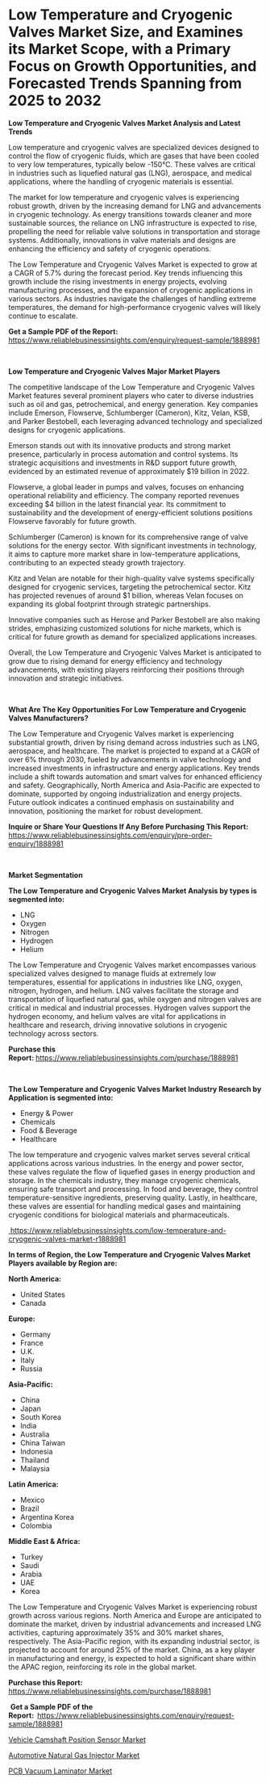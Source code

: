 <p><h1>Low Temperature and Cryogenic Valves Market Size, and Examines its Market Scope, with a Primary Focus on Growth Opportunities, and Forecasted Trends Spanning from 2025 to 2032</h1></p><p><strong>Low Temperature and Cryogenic Valves Market Analysis and Latest Trends</strong></p>
<p><p>Low temperature and cryogenic valves are specialized devices designed to control the flow of cryogenic fluids, which are gases that have been cooled to very low temperatures, typically below -150°C. These valves are critical in industries such as liquefied natural gas (LNG), aerospace, and medical applications, where the handling of cryogenic materials is essential. </p><p>The market for low temperature and cryogenic valves is experiencing robust growth, driven by the increasing demand for LNG and advancements in cryogenic technology. As energy transitions towards cleaner and more sustainable sources, the reliance on LNG infrastructure is expected to rise, propelling the need for reliable valve solutions in transportation and storage systems. Additionally, innovations in valve materials and designs are enhancing the efficiency and safety of cryogenic operations.</p><p>The Low Temperature and Cryogenic Valves Market is expected to grow at a CAGR of 5.7% during the forecast period. Key trends influencing this growth include the rising investments in energy projects, evolving manufacturing processes, and the expansion of cryogenic applications in various sectors. As industries navigate the challenges of handling extreme temperatures, the demand for high-performance cryogenic valves will likely continue to escalate.</p></p>
<p><strong>Get a Sample PDF of the Report:&nbsp;</strong> <a href="https://www.reliablebusinessinsights.com/enquiry/request-sample/1888981?utm_campaign=63&utm_medium=2&utm_source=Github&utm_content=ia&utm_term=14012025&utm_id=low-temperature-and-cryogenic-valves">https://www.reliablebusinessinsights.com/enquiry/request-sample/1888981</a></p>
<p>&nbsp;</p>
<p><strong>Low Temperature and Cryogenic Valves Major Market Players</strong></p>
<p><p>The competitive landscape of the Low Temperature and Cryogenic Valves Market features several prominent players who cater to diverse industries such as oil and gas, petrochemical, and energy generation. Key companies include Emerson, Flowserve, Schlumberger (Cameron), Kitz, Velan, KSB, and Parker Bestobell, each leveraging advanced technology and specialized designs for cryogenic applications.</p><p>Emerson stands out with its innovative products and strong market presence, particularly in process automation and control systems. Its strategic acquisitions and investments in R&D support future growth, evidenced by an estimated revenue of approximately $19 billion in 2022.</p><p>Flowserve, a global leader in pumps and valves, focuses on enhancing operational reliability and efficiency. The company reported revenues exceeding $4 billion in the latest financial year. Its commitment to sustainability and the development of energy-efficient solutions positions Flowserve favorably for future growth.</p><p>Schlumberger (Cameron) is known for its comprehensive range of valve solutions for the energy sector. With significant investments in technology, it aims to capture more market share in low-temperature applications, contributing to an expected steady growth trajectory.</p><p>Kitz and Velan are notable for their high-quality valve systems specifically designed for cryogenic services, targeting the petrochemical sector. Kitz has projected revenues of around $1 billion, whereas Velan focuses on expanding its global footprint through strategic partnerships.</p><p>Innovative companies such as Herose and Parker Bestobell are also making strides, emphasizing customized solutions for niche markets, which is critical for future growth as demand for specialized applications increases.</p><p>Overall, the Low Temperature and Cryogenic Valves Market is anticipated to grow due to rising demand for energy efficiency and technology advancements, with existing players reinforcing their positions through innovation and strategic initiatives.</p></p>
<p>&nbsp;</p>
<p><strong>What Are The Key Opportunities For Low Temperature and Cryogenic Valves Manufacturers?</strong></p>
<p><p>The Low Temperature and Cryogenic Valves market is experiencing substantial growth, driven by rising demand across industries such as LNG, aerospace, and healthcare. The market is projected to expand at a CAGR of over 6% through 2030, fueled by advancements in valve technology and increased investments in infrastructure and energy applications. Key trends include a shift towards automation and smart valves for enhanced efficiency and safety. Geographically, North America and Asia-Pacific are expected to dominate, supported by ongoing industrialization and energy projects. Future outlook indicates a continued emphasis on sustainability and innovation, positioning the market for robust development.</p></p>
<p><strong>Inquire or Share Your Questions If Any Before Purchasing This Report:</strong> <a href="https://www.reliablebusinessinsights.com/enquiry/pre-order-enquiry/1888981?utm_campaign=63&utm_medium=2&utm_source=Github&utm_content=ia&utm_term=14012025&utm_id=low-temperature-and-cryogenic-valves">https://www.reliablebusinessinsights.com/enquiry/pre-order-enquiry/1888981</a></p>
<p>&nbsp;</p>
<p><strong>Market Segmentation</strong></p>
<p><strong>The Low Temperature and Cryogenic Valves Market Analysis by types is segmented into:</strong></p>
<p><ul><li>LNG</li><li>Oxygen</li><li>Nitrogen</li><li>Hydrogen</li><li>Helium</li></ul></p>
<p><p>The Low Temperature and Cryogenic Valves market encompasses various specialized valves designed to manage fluids at extremely low temperatures, essential for applications in industries like LNG, oxygen, nitrogen, hydrogen, and helium. LNG valves facilitate the storage and transportation of liquefied natural gas, while oxygen and nitrogen valves are critical in medical and industrial processes. Hydrogen valves support the hydrogen economy, and helium valves are vital for applications in healthcare and research, driving innovative solutions in cryogenic technology across sectors.</p></p>
<p><strong>Purchase this Report:&nbsp;</strong><a href="https://www.reliablebusinessinsights.com/purchase/1888981?utm_campaign=63&utm_medium=2&utm_source=Github&utm_content=ia&utm_term=14012025&utm_id=low-temperature-and-cryogenic-valves">https://www.reliablebusinessinsights.com/purchase/1888981</a></p>
<p>&nbsp;</p>
<p><strong>The Low Temperature and Cryogenic Valves Market Industry Research by Application is segmented into:</strong></p>
<p><ul><li>Energy & Power</li><li>Chemicals</li><li>Food & Beverage</li><li>Healthcare</li></ul></p>
<p><p>The low temperature and cryogenic valves market serves several critical applications across various industries. In the energy and power sector, these valves regulate the flow of liquefied gases in energy production and storage. In the chemicals industry, they manage cryogenic chemicals, ensuring safe transport and processing. In food and beverage, they control temperature-sensitive ingredients, preserving quality. Lastly, in healthcare, these valves are essential for handling medical gases and maintaining cryogenic conditions for biological materials and pharmaceuticals.</p></p>
<p><a href="https://www.reliablebusinessinsights.com/low-temperature-and-cryogenic-valves-market-r1888981?utm_campaign=63&utm_medium=2&utm_source=Github&utm_content=ia&utm_term=14012025&utm_id=low-temperature-and-cryogenic-valves">&nbsp;https://www.reliablebusinessinsights.com/low-temperature-and-cryogenic-valves-market-r1888981</a></p>
<p><strong>In terms of Region, the Low Temperature and Cryogenic Valves Market Players available by Region are:</strong></p>
<p>
    <p> <strong> North America: </strong>
        <ul>
            <li>United States</li>
            <li>Canada</li>
        </ul>
        </p> 
    <p> <strong> Europe: </strong>
        <ul>
            <li>Germany</li>
            <li>France</li>
            <li>U.K.</li>
            <li>Italy</li>
            <li>Russia</li>
        </ul>
        </p> 
    <p> <strong> Asia-Pacific: </strong>
        <ul>
            <li>China</li>
            <li>Japan</li>
            <li>South Korea</li>
            <li>India</li>
            <li>Australia</li>
            <li>China Taiwan</li>
            <li>Indonesia</li>
            <li>Thailand</li>
            <li>Malaysia</li>
        </ul>
        </p> 
    <p> <strong> Latin America: </strong>
        <ul>
            <li>Mexico</li>
            <li>Brazil</li>
            <li>Argentina Korea</li>
            <li>Colombia</li>
        </ul>
        </p> 
    <p> <strong> Middle East & Africa: </strong>
        <ul>
            <li>Turkey</li>
            <li>Saudi</li>
            <li>Arabia</li>
            <li>UAE</li>
            <li>Korea</li>
        </ul>
    </p>
    </p>
<p><p>The Low Temperature and Cryogenic Valves Market is experiencing robust growth across various regions. North America and Europe are anticipated to dominate the market, driven by industrial advancements and increased LNG activities, capturing approximately 35% and 30% market shares, respectively. The Asia-Pacific region, with its expanding industrial sector, is projected to account for around 25% of the market. China, as a key player in manufacturing and energy, is expected to hold a significant share within the APAC region, reinforcing its role in the global market.</p></p>
<p><strong>Purchase this Report: </strong><a href="https://www.reliablebusinessinsights.com/purchase/1888981?utm_campaign=63&utm_medium=2&utm_source=Github&utm_content=ia&utm_term=14012025&utm_id=low-temperature-and-cryogenic-valves">https://www.reliablebusinessinsights.com/purchase/1888981</a></p>
<p>&nbsp;<strong>Get a Sample PDF of the Report:&nbsp;&nbsp;</strong><a href="https://www.reliablebusinessinsights.com/enquiry/request-sample/1888981?utm_campaign=63&utm_medium=2&utm_source=Github&utm_content=ia&utm_term=14012025&utm_id=low-temperature-and-cryogenic-valves">https://www.reliablebusinessinsights.com/enquiry/request-sample/1888981</a></p>
<p><strong></strong></p>
<p><p><a href="https://github.com/organophelia8282/Market-Research-Report-List-1/blob/main/vehicle-camshaft-position-sensor-market.md?utm_campaign=63&utm_medium=2&utm_source=Github&utm_content=ia&utm_term=14012025&utm_id=low-temperature-and-cryogenic-valves">Vehicle Camshaft Position Sensor Market</a></p><p><a href="https://github.com/jamastodola515/Market-Research-Report-List-1/blob/main/automotive-natural-gas-injector-market.md?utm_campaign=63&utm_medium=2&utm_source=Github&utm_content=ia&utm_term=14012025&utm_id=low-temperature-and-cryogenic-valves">Automotive Natural Gas Injector Market</a></p><p><a href="https://github.com/danikabiele541/Market-Research-Report-List-1/blob/main/pcb-vacuum-laminator-market.md?utm_campaign=63&utm_medium=2&utm_source=Github&utm_content=ia&utm_term=14012025&utm_id=low-temperature-and-cryogenic-valves">PCB Vacuum Laminator Market</a></p></p>